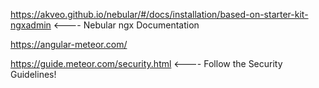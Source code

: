 https://akveo.github.io/nebular/#/docs/installation/based-on-starter-kit-ngxadmin <---- Nebular  ngx Documentation

https://angular-meteor.com/

https://guide.meteor.com/security.html <---- Follow the Security Guidelines!
